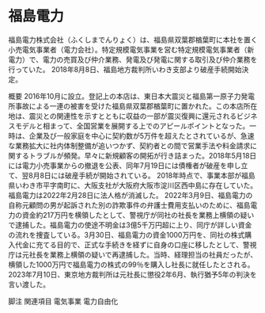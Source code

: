 # 福島電力

福島電力株式会社（ふくしまでんりょく）は、福島県双葉郡楢葉町に本社を置く小売電気事業者（電力会社）。特定規模電気事業を営む特定規模電気事業者（新電力）で、電力の売買及び仲介業務、発電及び発電に関する取引及び仲介業務を行っていた。
2018年8月8日、福島地方裁判所いわき支部より破産手続開始決定。

概要
2016年10月に設立。登記上の本店は、東日本大震災と福島第一原子力発電所事故による一連の被害を受けた福島県双葉郡楢葉町に置かれた。この本店所在地は、震災との関連性を示すとともに収益の一部が震災復興に還元されるビジネスモデルと相まって、全国営業を展開する上でのアピールポイントとなった。一時は、企業及び一般家庭を中心に契約数が5万件を超えたとされているが、急速な業務拡大に社内体制整備が追いつかず、契約者との間で営業手法や料金請求に関するトラブルが頻発。早々に新規顧客の開拓が行き詰まった。2018年5月18日には電力小売事業からの撤退を公表、同年7月19日には債権者が破産を申し立て、翌8月8日には破産手続が開始されている。
2018年時点で、事業本部が福島県いわき市平字南町に、大阪支社が大阪府大阪市淀川区西中島に存在していた。
福島電力は2022年2月28日に法人格が消滅した。
2022年3月9日、福島電力の自称元顧問の男が起訴された別の詐欺事件の弁護士費用支払いのために、福島電力の資金約217万円を横領したとして、警視庁が同社の社長を業務上横領の疑いで逮捕した。福島電力の使途不明金は3億5千万円超に上り、同庁が詳しい資金の流れを捜査している。3月30日、福島電力の資金1000万円を、同社の株式購入代金に充てる目的で、正式な手続きを経ずに自身の口座に移したとして、警視庁は元社長を業務上横領の疑いで再逮捕した。当時、経理担当の社員だったが、横領した1000万円で福島電力の株式の99％を購入し社長に就任したとされる。2023年7月10日、東京地方裁判所は元社長に懲役2年6月、執行猶予5年の判決を言い渡した。

脚注
関連項目
電気事業
電力自由化